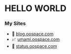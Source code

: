 # HELLO WORLD

### My Sites
* 📄 <a target="_blank" href="https://blog.oospace.com">blog.oospace.com</a>
* 📈 <a target="_blank" href="https://umami.oospace.com/share/v94cClo1WF02Xroe/blog.oospace.com">umami.oospace.com</a>
* 🚥 <a target="_blank" href="https://status.oospace.com">status.oospace.com</a>
